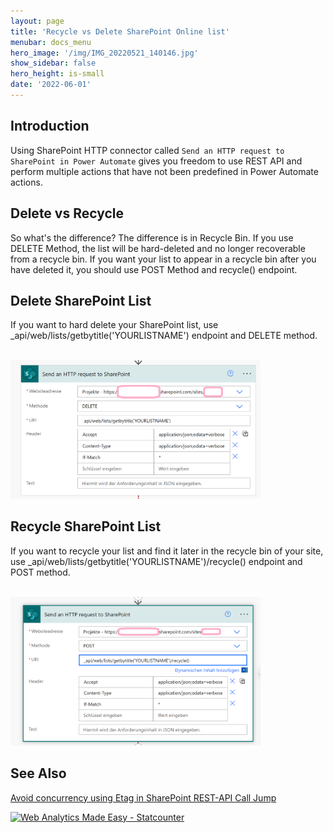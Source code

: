 ```yaml
---
layout: page
title: 'Recycle vs Delete SharePoint Online list'
menubar: docs_menu
hero_image: '/img/IMG_20220521_140146.jpg'
show_sidebar: false
hero_height: is-small
date: '2022-06-01'
---
```


## Introduction
Using SharePoint HTTP connector called ```Send an HTTP request to SharePoint in Power Automate``` gives you freedom to use REST API and perform multiple actions that have not been predefined in Power Automate actions.


## Delete vs Recycle 
So what's the difference? The difference is in Recycle Bin. If you use DELETE Method, the list will be hard-deleted and no longer recoverable from a recycle bin. If you want your list to appear in a recycle bin after you have deleted it, you should use POST Method and recycle() endpoint.  


## Delete SharePoint List
If you want to hard delete your SharePoint list, use _api/web/lists/getbytitle('YOURLISTNAME') endpoint and DELETE method.

 <br/>
<img src="/articles/images/recycleVSdelete2.png" width="400">
<br/>



## Recycle SharePoint List
If you want to recycle your list and find it later in the recycle bin of your site, use _api/web/lists/getbytitle('YOURLISTNAME')/recycle() endpoint and POST method.
 
<br/>
<img src="/articles/images/recycleVSdelete.PNG" width="400">
<br/>


## See Also

[Avoid concurrency using Etag in SharePoint REST-API Call Jump](https://www.codesharepoint.com/sharepoint-tutorial/avoid-concurrency-using-etag-in-sharepoint-rest-api-call)

<!-- Default Statcounter code for Recycle vs Delete SPO list
https://powershellscripts.github.io/articles/en/PowerPlatform/Recycle%20vs%20Delete%20SharePoin
-->
<script type="text/javascript">
var sc_project=12763875; 
var sc_invisible=0; 
var sc_security="1aaa3cd5"; 
var sc_client_storage="disabled";
var scJsHost = "https://";
document.write("<sc"+"ript type='text/javascript' src='" +
scJsHost+
"statcounter.com/counter/counter.js'></"+"script>");
</script>
<noscript><div class="statcounter"><a title="Web Analytics
Made Easy - Statcounter" href="https://statcounter.com/"
target="_blank"><img class="statcounter"
src="https://c.statcounter.com/12763875/0/1aaa3cd5/0/"
alt="Web Analytics Made Easy - Statcounter"
referrerPolicy="no-referrer-when-downgrade"></a></div></noscript>
<!-- End of Statcounter Code -->
